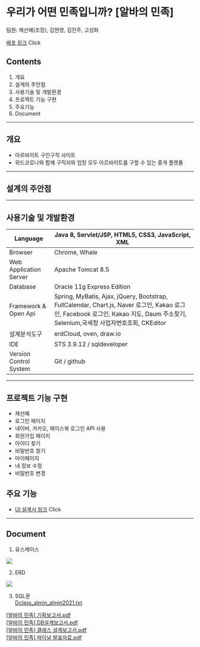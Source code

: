 # 우리가 어떤 민족입니까? [알바의 민족]
팀원: 채선혜(조장), 김현영, 김진주, 고성화

[배포 링크](http://112.221.156.36:8090/almin) Click

## Contents 
1. 개요
2. 설계의 주안점
3. 사용기술 및 개발환경
4. 프로젝트 기능 구현
5. 주요기능
6. Document
***
## 개요
* 아르바이트 구인구직 사이트 
* 위드코로나와 함께 구직자와 업장 모두 아르바이트를 구할 수 있는 중개 플랫폼
***
## 설계의 주안점
***
## 사용기술 및 개발환경

Language | Java 8, Servlet/JSP, HTML5, CSS3, JavaScript, XML 
------------ | ------------- 
Browser | Chrome, Whale 
Web Application Server | Apache Tomcat 8.5
Database|Oracle 11g Express Edition
Framework & Open Api|Spring, MyBatis, Ajax, jQuery, Bootstrap, FullCalendar, Chart.js, Naver 로그인, Kakao 로그인, Facebook 로그인, Kakao 지도, Daum 주소찾기, Selenium,국세청 사업자번호조회, CKEditor
설계분석도구|erdCloud, oven, draw.io
IDE|STS 3.9.12 / sqldeveloper
Version Control System|Git / github
***
## 프로젝트 기능 구현

* 채선혜
* 로그인 페이지
* 네이버, 카카오, 페이스북 로그인 API 사용
* 회원가입 페이지
* 아이디 찾기
* 비밀번호 찾기
* 마이페이지
* 내 정보 수정
* 비밀번호 변경

## 주요 기능
* [UI 설계서 링크](https://xd.adobe.com/view/186c059a-7392-4abf-a66d-e19bbca9ee3b-4d3f/) Click
***
## Document
1. 유스케이스
<img src="https://user-images.githubusercontent.com/89828294/147045092-4e5bef5f-b9e0-4e48-86c2-a42d8f2e41eb.png">

2. ERD
<img src="https://user-images.githubusercontent.com/89828294/147045496-4f8b6c82-3aa0-440f-96e2-7b5ae9a02559.png">

3. SQL문  
[Dclass_almin_almin2021.txt](https://github.com/Seonhea/AlMin/files/7760493/Dclass_almin_almin2021.txt)

[[알바의 민족] 기획보고서.pdf](https://github.com/Seonhea/AlMin/files/7760484/default.pdf)  
[[알바의 민족] DB설계보고서.pdf](https://github.com/Seonhea/AlMin/files/7760485/DB.pdf)  
[[알바의 민족] 클래스 설계보고서.pdf](https://github.com/Seonhea/AlMin/files/7760486/default.pdf)  
[[알바의 민족] 파이널 발표자료.pdf](https://github.com/Seonhea/AlMin/files/7760479/default.pdf)


